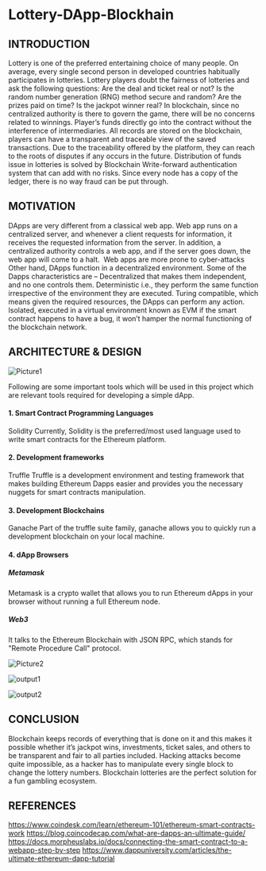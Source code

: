 # Lottery-DApp-Blockhain
## INTRODUCTION
Lottery is one of the preferred entertaining choice of many people.
On average, every single second person in developed countries habitually participates in lotteries.
Lottery players doubt the fairness of lotteries and ask the following questions:
Are the deal and ticket real or not?
Is the random number generation (RNG) method secure and random?
Are the prizes paid on time?
Is the jackpot winner real?
In blockchain, since no centralized authority is there to govern the game, there will be no concerns related to winnings. 
Player’s funds directly go into the contract without the interference of intermediaries.
All records are stored on the blockchain, players can have a transparent and traceable view of the saved transactions. 
Due to the traceability offered by the platform, they can reach to the roots of disputes if any occurs in the future.
Distribution of funds issue in lotteries is solved by Blockchain
 Write-forward authentication system that can add with no risks. 
Since every node has a copy of the ledger, there is no way fraud can be put through.
## MOTIVATION
DApps are very different from a classical web app.
Web app runs on a centralized server, and whenever a client requests for information, it receives the requested information from the server.
 In addition, a centralized authority controls a web app, and if the server goes down, the web app will come to a halt. 
Web apps are more prone to cyber-attacks
Other hand, DApps function in a decentralized environment.
Some of the Dapps characteristics are –
Decentralized that makes them independent, and no one controls them.
Deterministic i.e., they perform the same function irrespective of the environment they are executed.
Turing compatible, which means given the required resources, the DApps can perform any action.
Isolated, executed in a virtual environment known as EVM 
if the smart contract happens to have a bug, it won’t hamper the normal functioning of the blockchain network.
## ARCHITECTURE & DESIGN
![Picture1](https://user-images.githubusercontent.com/64796657/86529361-95d9bc00-bec9-11ea-9137-e329dcaf8388.png)

Following are some important tools which will be used in this project which are relevant tools required for developing a simple dApp. 
#### 1. Smart Contract Programming Languages
Solidity
Currently, Solidity is the preferred/most used language used to write smart contracts for the Ethereum platform.
#### 2. Development frameworks
Truffle
Truffle is a development environment and testing framework that makes building Ethereum Dapps easier and provides you the necessary nuggets for smart contracts manipulation.
#### 3. Development Blockchains
Ganache
Part of the truffle suite family, ganache allows you to quickly run a development blockchain on your local machine.
#### 4. dApp Browsers
##### Metamask 
Metamask is a crypto wallet that allows you to run Ethereum dApps in your browser without running a full Ethereum node. 
##### Web3
It talks to the Ethereum Blockchain with JSON RPC, which stands for "Remote Procedure Call" protocol. 

![Picture2](https://user-images.githubusercontent.com/64796657/86529422-0bde2300-beca-11ea-9a30-b0c2e6c5012e.png)

![output1](https://user-images.githubusercontent.com/64796657/86529566-059c7680-becb-11ea-9eda-5de32c8e767d.png)

![output2](https://user-images.githubusercontent.com/64796657/86529580-25cc3580-becb-11ea-983d-b13f2e012169.png)

## CONCLUSION
Blockchain keeps records of everything that is done on it and this makes it possible whether it’s jackpot wins, investments, ticket sales, and others to be transparent and fair to all parties included. 
Hacking attacks become quite impossible, as a hacker has to manipulate every single block to change the lottery numbers.
Blockchain lotteries are the perfect solution for a fun gambling ecosystem.
## REFERENCES
https://www.coindesk.com/learn/ethereum-101/ethereum-smart-contracts-work
https://blog.coincodecap.com/what-are-dapps-an-ultimate-guide/
https://docs.morpheuslabs.io/docs/connecting-the-smart-contract-to-a-webapp-step-by-step
https://www.dappuniversity.com/articles/the-ultimate-ethereum-dapp-tutorial
 
